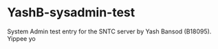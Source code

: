 # YashB-sysadmin-test
System Admin test entry for the SNTC server by Yash Bansod (B18095). Yippee yo
